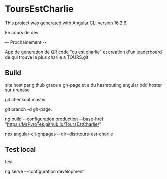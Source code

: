 # ToursEstCharlie

This project was generated with [Angular CLI](https://github.com/angular/angular-cli) version 16.2.6.

En cours de dev 

-- Prochainement --

App de generation de QR code "ou est charlie" et creation d'un leaderboard de qui trouve le plus charlie a TOURS.git 


## Build

site host par github grace a gh-page et a du hashrouting angular
bdd hoster sur firebase

git checkout master

git branch -d gh-page.

ng build --configuration production --base-href "https://MrPyroTek.github.io/ToursEstCharlie/"

npx angular-cli-ghpages --dir=dist/tours-est-charlie

## Test local

test

ng serve --configuration development
